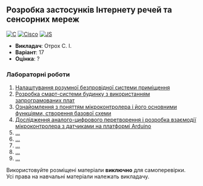 ## Розробка застосунків Інтернету речей та сенсорних мереж

[![C](https://img.shields.io/badge/C-7B8794?style=for-the-badge&logo=c&logoColor=white)](#)
[![Cisco](https://img.shields.io/badge/Cisco-162F53?style=for-the-badge&logo=cisco&logoColor=white)](#)
[![JS](https://img.shields.io/badge/JS-EFD81D?style=for-the-badge&logo=Javascript&logoColor=white)](#)

- **Викладач**: Отрох С. І.
- **Варіант**: 17
- **Оцінка**: ?

### Лабораторні роботи
  1. [Налаштування розумної безпровідної системи приміщення](./Lab1/)
  2. [Розробка смарт-системи будинку з використанням запрограмованих плат](./Lab2/)
  3. [Ознайомлення з поняттям мікроконтролера і його основними функціями, створення базової схеми](./Lab3/)
  4. [Дослідження аналого-цифрового перетворення і розробка взаємодії мікроконтролера з датчиками на платформі Arduino](./Lab4/)
  5. [...](./Lab5/)
  6. [...](./Lab6/)
  7. [...](./Lab7/)
  8. [...](./Lab8/)
  9. [...](./Lab9/)

Використовуйте розміщені матеріали **виключно** для самоперевірки. <br>
Усі права на навчальні матеріали належать викладачу.